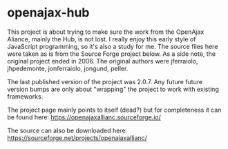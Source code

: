 # openajax-hub

This project is about trying to make sure the work from the OpenAjax Aliance, mainly the Hub, is not lost. I really enjoy this early style of JavaScript programming, so it's also a study for me. The source files here were taken as is from the Source Forge project below. As a side note, the original project ended in 2006. The original authors were jferraiolo, jhpedemonte, jonferraiolo, jongund, peller. 

The last published version of the project was 2.0.7. Any future future version bumps are only about "wrapping" the project to work with existing frameworks.

The project page mainly points to itself (dead?) but for completeness it can be found here:
https://openajaxallianc.sourceforge.io/

The source can also be downloaded here:
https://sourceforge.net/projects/openajaxallianc/
